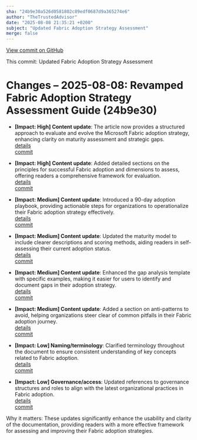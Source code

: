```yaml
---
sha: "24b9e30a526d0581802c89edf0687d9a365274e6"
author: "TheTrustedAdvisor"
date: "2025-08-08 21:35:21 +0200"
subject: "Updated Fabric Adoption Strategy Assessment"
merge: false
---
```


[View commit on GitHub](https://github.com/TheTrustedAdvisor/FabricAdoptionFramework/commit/24b9e30a526d0581802c89edf0687d9a365274e6)

This commit: Updated Fabric Adoption Strategy Assessment

# Changes – 2025-08-08: Revamped Fabric Adoption Strategy Assessment Guide (24b9e30)

- **[Impact: High] Content update**: The article now provides a structured approach to evaluate and evolve the Microsoft Fabric adoption strategy, enhancing clarity on maturity assessment and strategic gaps.  
   [details](/docs/about/changes/2025-08-08-assess-your-fabric-adoption-strategy)  
   [commit](https://github.com/TheTrustedAdvisor/FabricAdoptionFramework/commit/24b9e30a526d0581802c89edf0687d9a365274e6)

- **[Impact: High] Content update**: Added detailed sections on the principles for successful Fabric adoption and dimensions to assess, offering readers a comprehensive framework for evaluation.  
   [details](/docs/about/changes/2025-08-08-assess-your-fabric-adoption-strategy)  
   [commit](https://github.com/TheTrustedAdvisor/FabricAdoptionFramework/commit/24b9e30a526d0581802c89edf0687d9a365274e6)

- **[Impact: Medium] Content update**: Introduced a 90-day adoption playbook, providing actionable steps for organizations to operationalize their Fabric adoption strategy effectively.  
   [details](/docs/about/changes/2025-08-08-assess-your-fabric-adoption-strategy)  
   [commit](https://github.com/TheTrustedAdvisor/FabricAdoptionFramework/commit/24b9e30a526d0581802c89edf0687d9a365274e6)

- **[Impact: Medium] Content update**: Updated the maturity model to include clearer descriptions and scoring methods, aiding readers in self-assessing their current adoption status.  
   [details](/docs/about/changes/2025-08-08-assess-your-fabric-adoption-strategy)  
   [commit](https://github.com/TheTrustedAdvisor/FabricAdoptionFramework/commit/24b9e30a526d0581802c89edf0687d9a365274e6)

- **[Impact: Medium] Content update**: Enhanced the gap analysis template with specific examples, making it easier for users to identify and document gaps in their adoption strategy.  
   [details](/docs/about/changes/2025-08-08-assess-your-fabric-adoption-strategy)  
   [commit](https://github.com/TheTrustedAdvisor/FabricAdoptionFramework/commit/24b9e30a526d0581802c89edf0687d9a365274e6)

- **[Impact: Medium] Content update**: Added a section on anti-patterns to avoid, helping organizations steer clear of common pitfalls in their Fabric adoption journey.  
   [details](/docs/about/changes/2025-08-08-assess-your-fabric-adoption-strategy)  
   [commit](https://github.com/TheTrustedAdvisor/FabricAdoptionFramework/commit/24b9e30a526d0581802c89edf0687d9a365274e6)

- **[Impact: Low] Naming/terminology**: Clarified terminology throughout the document to ensure consistent understanding of key concepts related to Fabric adoption.  
   [details](/docs/about/changes/2025-08-08-assess-your-fabric-adoption-strategy)  
   [commit](https://github.com/TheTrustedAdvisor/FabricAdoptionFramework/commit/24b9e30a526d0581802c89edf0687d9a365274e6)

- **[Impact: Low] Governance/access**: Updated references to governance structures and roles to align with the latest organizational practices in Fabric adoption.  
   [details](/docs/about/changes/2025-08-08-assess-your-fabric-adoption-strategy)  
   [commit](https://github.com/TheTrustedAdvisor/FabricAdoptionFramework/commit/24b9e30a526d0581802c89edf0687d9a365274e6)

Why it matters: These updates significantly enhance the usability and clarity of the documentation, providing readers with a more effective framework for assessing and improving their Fabric adoption strategies.
